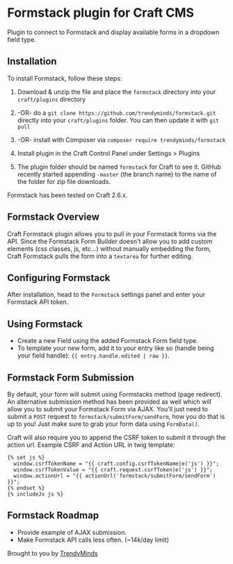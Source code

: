# Formstack plugin for Craft CMS

Plugin to connect to Formstack and display available forms in a dropdown field type.

## Installation

To install Formstack, follow these steps:

1. Download & unzip the file and place the `formstack` directory into your `craft/plugins` directory

2.  -OR- do a `git clone https://github.com/trendyminds/formstack.git` directly into your `craft/plugins` folder.  You can then update it with `git pull`

3.  -OR- install with Composer via `composer require trendyminds/formstack`

4. Install plugin in the Craft Control Panel under Settings > Plugins

5. The plugin folder should be named `formstack` for Craft to see it.  GitHub recently started appending `-master` (the branch name) to the name of the folder for zip file downloads.

Formstack has been tested on Craft 2.6.x.

## Formstack Overview

Craft Formstack plugin allows you to pull in your Formstack forms via the API. Since the Formstack Form Builder doesn't allow you to add custom elements (css classes, js, etc...) without manually embedding the form, Craft Formstack pulls the form into a `textarea` for further editing.

## Configuring Formstack

After installation, head to the `Formstack` settings panel and enter your Formstack API token.

## Using Formstack

* Create a new Field using the added Formstack Form field type.
* To template your new form, add it to your entry like so (handle being your field handle): `{{ entry.handle.edited | raw }}`.

## Formstack Form Submission

By default, your form will submit using Formstacks method (page redirect). An alternative submission method has been provided as well which will allow you to submit your Formstack Form via AJAX. You'll just need to submit a `POST` request to `formstack/submitForm/sendForm`, how you do that is up to you! Just make sure to grab your form data using `FormData()`. 

Craft will also require you to append the CSRF token to submit it through the action url. Example CSRF and Action URL in twig template:
```
{% set js %}  
  window.csrfTokenName = "{{ craft.config.csrfTokenName|e('js') }}";
  window.csrfTokenValue = "{{ craft.request.csrfToken|e('js') }}";
  window.actionUrl = "{{ actionUrl('formstack/submitForm/sendForm') }}";
{% endset %}
{% includeJs js %}
```

## Formstack Roadmap

* Provide example of AJAX submission.
* Make Formstack API calls less often. (~14k/day limit)

Brought to you by [TrendyMinds](https://trendyminds.com)
